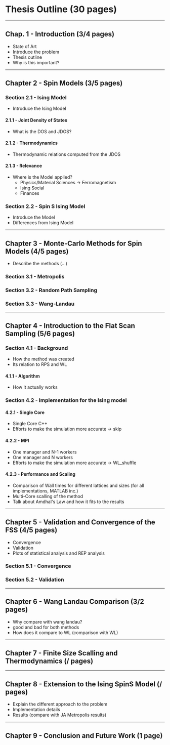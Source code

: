 # Thesis Outline (30 pages)
-----------------------------------------

## Chap. 1 - Introduction (3/4 pages)
* State of Art 
* Introduce the problem
* Thesis outline
* Why is this important?
-----------------------------------------

## Chapter 2 - Spin Models (3/5 pages)

### Section 2.1 - Ising Model
* Introduce the Ising Model
#### 2.1.1 - Joint Density of States
 * What is the DOS and JDOS?
#### 2.1.2 - Thermodynamics
 * Thermodynamic relations computed from the JDOS
#### 2.1.3 - Relevance
 * Where is the Model applied?
   * Physics/Material Sciences -> Ferromagnetism
   * Ising Social
   * Finances

### Section 2.2 - Spin S Ising Model
* Introduce the Model
* Differences from Ising Model
-----------------------------------------

## Chapter 3 - Monte-Carlo Methods for Spin Models (4/5 pages)
* Describe the methods (...)

### Section 3.1 - Metropolis

### Section 3.2 - Random Path Sampling

### Section 3.3 - Wang-Landau

-----------------------------------------
## Chapter 4 - Introduction to the Flat Scan Sampling (5/6 pages)

### Section 4.1 - Background
* How the method was created
* Its relation to RPS and WL
#### 4.1.1 - Algorithm
* How it actually works

### Section 4.2 - Implementation for the Ising model
#### 4.2.1 - Single Core
* Single Core C++
* Efforts to make the simulation more accurate -> skip
#### 4.2.2 - MPI
* One manager and N-1 workers
* One manager and N workers
* Efforts to make the simulation more accurate -> WL_shuffle
#### 4.2.3 - Performance and Scaling
* Comparison of Wall times for different lattices and sizes (for all implementations, MATLAB inc.)
* Multi-Core scalling of the method
* Talk about Amdhal's Law and how it fits to the results
-----------------------------------------

## Chapter 5 - Validation and Convergence of the FSS (4/5 pages)
* Convergence
* Validation
* Plots of statistical analysis and REP analysis

### Section 5.1 - Convergence

### Section 5.2 - Validation
------------------------------------------

## Chapter 6 - Wang Landau Comparison (3/2 pages)
* Why compare with wang landau?
* good and bad for both methods
* How does it compare to WL (comparison with WL)
------------------------------------------

## Chapter 7 - Finite Size Scalling and Thermodynamics (/ pages)
------------------------------------------

## Chapter 8 - Extension to the Ising SpinS Model (/ pages)
* Explain the different approach to the problem
* Implementation details
* Results (compare with JA Metropolis results)
------------------------------------------

## Chapter 9 - Conclusion and Future Work (1 page)












